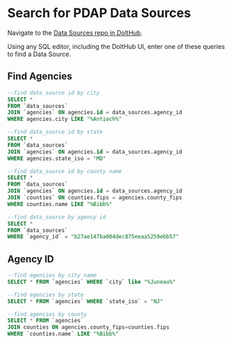 # Search for PDAP Data Sources

Navigate to the [Data Sources repo in DoltHub](https://www.dolthub.com/repositories/pdap/data\_sources).

Using any SQL editor, including the DoltHub UI, enter one of these queries to find a Data Source.

## Find Agencies

```sql
--find data_source id by city
SELECT *
FROM `data_sources` 
JOIN `agencies` ON agencies.id = data_sources.agency_id
WHERE agencies.city LIKE "%Antioch%"

--find data_source id by state
SELECT *
FROM `data_sources` 
JOIN `agencies` ON agencies.id = data_sources.agency_id
WHERE agencies.state_iso = "MD"

--find data_source id by county name
SELECT *
FROM `data_sources`
JOIN `agencies` ON agencies.id = data_sources.agency_id
JOIN `counties` ON counties.fips = agencies.county_fips
WHERE counties.name LIKE "%Bibb%"

--find data_source by agency id
SELECT *
FROM `data_sources`
WHERE `agency_id` = "b27ae147ba004dec875eeaa5259ebb57"
```

## Agency ID

```sql
--find agencies by city name
SELECT * FROM `agencies` WHERE `city` like "%Juneau%"

--find agencies by state
SELECT * FROM `agencies` WHERE `state_iso` = "NJ"

--find agencies by county
SELECT * FROM `agencies`
JOIN counties ON agencies.county_fips=counties.fips
WHERE `counties.name` LIKE "%Bibb%"
```
